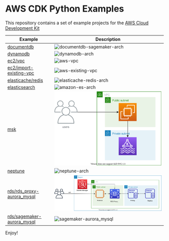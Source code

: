 # AWS CDK Python Examples

This repository contains a set of example projects for the [AWS Cloud Development
Kit](https://docs.aws.amazon.com/cdk/api/latest/)

| Example | Description |
|---------|-------------|
| [documentdb](./documentdb/README.md) | ![documentdb-sagemaker-arch](./documentdb/documentdb-sagemaker-arch.svg) |
| [dynamodb](./dynamodb/README.md) | ![dynamodb-arch](./dynamodb/dynamodb-arch.svg) |
| [ec2/vpc](./ec2/vpc/README.md) | ![aws-vpc](./ec2/vpc/aws-vpc.svg) |
| [ec2/import-existing-vpc](./ec2/import-existing-vpc/README.md) | ![aws-existing-vpc](./ec2/import-existing-vpc/aws-existing-vpc.svg) |
| [elasticache/redis](./elasticache/redis/README.md) | ![elasticache-redis-arch](./elasticache/redis/elasticache-for-redis-arch.svg) |
| [elasticsearch](./elasticsearch/README.md) | ![amazon-es-arch](./elasticsearch/amazon-es-arch.svg) |
| [msk](./msk/README.md) | ![msk-arch](./msk/msk-arch.svg) |
| [neptune](./neptune/README.md) | ![neptune-arch](./neptune/neptune-arch.svg) |
| [rds/rds_proxy-aurora_mysql](./rds/rds_proxy-aurora_mysql/README.md) | ![rds_proxy-aurora_mysql](./rds/rds_proxy-aurora_mysql/rds_proxy-aurora_mysql-arch.svg) |
| [rds/sagemaker-aurora_mysql](./rds/sagemaker-aurora_mysql/README.md) | ![sagemaker-aurora_mysql](./rds/sagemaker-aurora_mysql/mysql-sagemaker-arch.svg) |

Enjoy!
